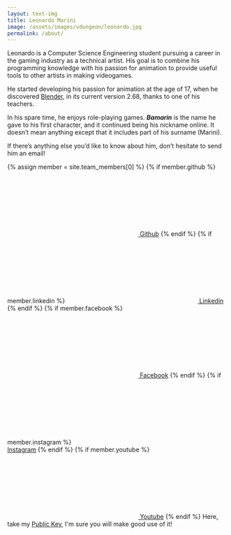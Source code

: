 ```yaml
---
layout: text-img
title: Leonardo Marini
image: /assets/images/vdungeon/leonardo.jpg
permalink: /about/
---
```


Leonardo is a Computer Science Engineering student pursuing a career in the
gaming industry as a technical artist. His goal is to combine his programming
knowledge with his passion for animation to provide useful tools to other
artists in making videogames.

He started developing his passion for animation at the age of 17, when he
discovered [Blender](https://www.blender.org/), in its current version 2.68,
thanks to one of his teachers.

In his spare time, he enjoys role-playing games. ***Bamarin*** is the name he gave
to his first character, and it continued being his nickname online. It doesn’t
mean anything except that it includes part of his surname (Marini).

If there’s anything else you’d like to know about him, don’t hesitate to send
him an email!

{% assign member = site.team_members[0] %}
{% if member.github %}
<a href="https://github.com/{{ member.github| cgi_escape | escape }}"><svg class="svg-icon"><use xlink:href="{{ '/assets/minima-social-icons.svg#github' | relative_url }}"></use></svg> Github</a>
{% endif %}
{% if member.linkedin %}
<a href="https://www.linkedin.com/in/{{ member.linkedin| cgi_escape | escape }}"><svg class="svg-icon"><use xlink:href="{{ '/assets/minima-social-icons.svg#linkedin' | relative_url }}"></use></svg> Linkedin</a>
{% endif %}
{% if member.facebook %}
<a href="https://www.facebook.com/{{ member.facebook| cgi_escape | escape }}"><svg class="svg-icon"><use xlink:href="{{ '/assets/minima-social-icons.svg#facebook' | relative_url }}"></use></svg> Facebook</a>
{% endif %}
{% if member.instagram %}
<a href="https://www.instagram.com/{{ member.instagram| cgi_escape | escape }}"><svg class="svg-icon"><use xlink:href="{{ '/assets/minima-social-icons.svg#instagram' | relative_url }}"></use></svg> Instagram</a>
{% endif %}
{% if member.youtube %}
<a href="https://youtube.com/{{ member.youtube| cgi_escape | escape }}"><svg class="svg-icon"><use xlink:href="{{ '/assets/minima-social-icons.svg#youtube' | relative_url }}"></use></svg> Youtube</a>
{% endif %}
Here, take my <a href="/assets/misc/bamarin.pub">Public Key</a>, I'm sure you will make good use of it!
